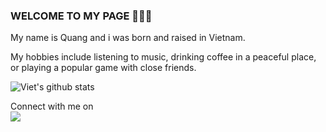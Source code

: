### WELCOME TO MY PAGE 👋👋👋
My name is Quang and i was born and raised in Vietnam.

My hobbies include listening to music, drinking coffee in a peaceful place, or playing a popular game with close friends.

![Viet's github stats](https://github-readme-stats-git-masterrstaa-rickstaa.vercel.app/api?username=john-nv&show_icons=true&theme=tokyonight&hide=contribs,prs,issues)

<p>Connect with me on
<br>
<a target="_blank" href="mailto:quangworkmail@gmail.com"
><img src="https://img.shields.io/badge/-Gmail-D14836?style=for-the-badge&logo=Gmail&logoColor=white"></img></a>
